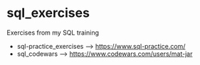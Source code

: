 # sql_exercises
Exercises from my SQL training <br/>
- sql-practice_exercises --> https://www.sql-practice.com/
- sql_codewars --> https://www.codewars.com/users/mat-jar
